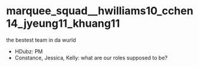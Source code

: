 # marquee_squad__hwilliams10_cchen14_jyeung11_khuang11
the bestest team in da wurld
- HDubz: PM
- Constance, Jessica, Kelly: what are our roles supposed to be?
